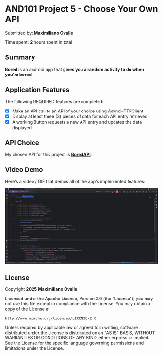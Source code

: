 # AND101 Project 5 - Choose Your Own API

Submitted by: **Maximiliano Ovalle**

Time spent: **2** hours spent in total

## Summary

**Bored** is an android app that **gives you a random activity to do when you're bored**

## Application Features

The following REQUIRED features are completed:

- [x] Make an API call to an API of your choice using AsyncHTTPClient
- [x] Display at least three (3) pieces of data for each API entry retrieved
- [x] A working Button requests a new API entry and updates the data displayed

## API Choice

My chosen API for this project is **[BoredAPI](https://bored-api.appbrewery.com/)**.

## Video Demo

Here's a video / GIF that demos all of the app's implemented features:

<img src='./bored.gif' title='Video Demo' width='' alt='Video Demo' />

## License

Copyright **2025** **Maximiliano Ovalle**

Licensed under the Apache License, Version 2.0 (the "License");
you may not use this file except in compliance with the License.
You may obtain a copy of the License at

    http://www.apache.org/licenses/LICENSE-2.0

Unless required by applicable law or agreed to in writing, software
distributed under the License is distributed on an "AS IS" BASIS,
WITHOUT WARRANTIES OR CONDITIONS OF ANY KIND, either express or implied.
See the License for the specific language governing permissions and
limitations under the License.